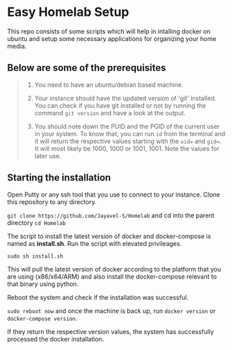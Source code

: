 # Easy Homelab Setup
This repo consists of some scripts which will help in intalling docker on ubuntu and setup some necessary applications for organizing your home media.

## Below are some of the prerequisites
> 1. You need to have an ubuntu/debian based machine.
> 
> 2. Your instance should have the updated version of 'git' installed. You can check if you have git installed or not by running the command `git version` and have a look at the output.
> 
> 3. You should note down the PUID and the PGID of the current user in your system. To know that, you can run `id` from the terminal and it will return the respective values starting with the `uid=` and `gid=`. It will most likely be 1000, 1000 or 1001, 1001. Note the values for later use.

## Starting the installation

Open Putty or any ssh tool that you use to connect to your instance. Clone this repository to any directory.

`git clone https://github.com/Jayavel-S/Homelab` and cd into the parent directory `cd Homelab`

The script to install the latest version of docker and docker-compose is named as **install.sh**. Run the script with elevated privileages.

`sudo sh install.sh`

This will pull the latest version of docker according to the platform that you are using (x86/x64/ARM) and also install the docker-compose relevant to that binary using python.

Reboot the system and check if the installation was successful.

`sudo reboot now` and once the machine is back up, run `docker version` or `docker-compose version`.

If they return the respective version values, the system has successfully processed the docker installation.
